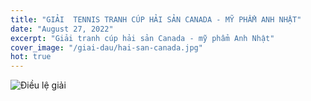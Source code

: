 ```yaml
---
title: "GIẢI  TENNIS TRANH CÚP HẢI SẢN CANADA - MỸ PHẨM ANH NHẬT"
date: "August 27, 2022"
excerpt: "Giải tranh cúp hải sản Canada - mỹ phẩm Anh Nhật"
cover_image: "/giai-dau/hai-san-canada.jpg"
hot: true
---
```


![Điều lệ giải](/giai-dau/hai-san-canada-dieu-le.jpg)
